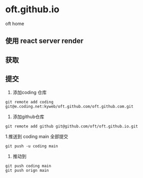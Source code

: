 # oft.github.io
oft home

## 使用 react server render

## 获取

## 提交

1. 添加coding 仓库
```
git remote add coding git@e.coding.net:kyweb/oft.github.com/oft.github.com.git
```
1. 添加github仓库
```
git remote add github git@github.com/oft/oft.github.io.git
```
1.推送到 coding main 全部提交
```
git push -u coding main 
```
1. 推动到
```
git push coding main 
git push orign main 
```

